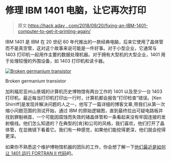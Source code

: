 # 修理 IBM 1401 电脑，让它再次打印

> 原文:[https://hack aday . com/2018/09/20/fixing-an-IBM-1401-computer-to-get-it-printing-again/](https://hackaday.com/2018/09/20/fixing-an-ibm-1401-computer-to-get-it-printing-again/)

IBM 1401 是 IBM 在 20 世纪 60 年代推出的一款经典电脑，后来它使用了晶体管而不是真空管，这对这个故事来说可能是一件好事。对于小型企业，它通常与 1403 打印机一起用作主要的数据处理机器。对于拥有大型机的大型企业，1401 用于处理较慢的外围设备，如 1403 打印机和读卡器。

[![Broken germanium transistor](../Images/5f3b4c30da3f04ab042f76a98e3e463d.png)](https://hackaday.com/wp-content/uploads/2018/09/germanium-transistor-cr.jpg)

Broken germanium transistor

加利福尼亚州山景城的计算机历史博物馆有两台工作的 1401 以及至少一台 1403 打印机，最近每当打印机打印出一行时，计算机都会报告“打印检查”错误。[Ken Shirriff]是发现并解决问题的人之一，他写了一篇详细的博客文章,带我们从第一次缩小问题范围的测试开始，通过 IBM 的原始逻辑图，直到最终拉出可疑电路板并找到罪魁祸首，一个可能因腐蚀而失效的锗晶体管和一条看起来没有牢固连接的发射极线。他们怎么知道的？在典型的[肯]和公司的风格，我们喜欢，他们打开了晶体管，在显微镜下看着它。我们有一种感觉，如果他们能挖得更深，他们就会挖得更深。

如果你不熟悉这个维护博物馆机器的团队的工作，你会想了解一下[他们最近是如何让 1401 运行 FORTRAN II 代码](https://hackaday.com/2018/02/11/ibm-1401-runs-fortran-ii-once-more/)的。